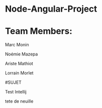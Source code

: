 # Node-Angular-Project

# Team Members: 
Marc Monin

Noémie Mazepa

Ariste Mathiot

Lorrain Morlet


#SUJET

Test Intellij

tete de neuille
